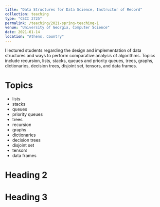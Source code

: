```yaml
---
title: "Data Structures for Data Science, Instructor of Record"
collection: teaching
type: "CSCI 2725"
permalink: /teaching/2021-spring-teaching-1
venue: "University of Georgia, Computer Science"
date: 2021-01-14
location: "Athens, Country"
---
```


I lectured students regarding the design and implementation of data structures and ways to perform comparative analysis of algorithms. Topics include recursion, lists, stacks, queues and priority queues, trees, graphs, dictionaries, decision trees, disjoint set, tensors, and data frames.

Topics
======
- lists 
- stacks
- queues
- priority queues
- trees
- recursion
- graphs
- dictionaries
- decision trees
- disjoint set
- tensors
- data frames

Heading 2
======

Heading 3
======
